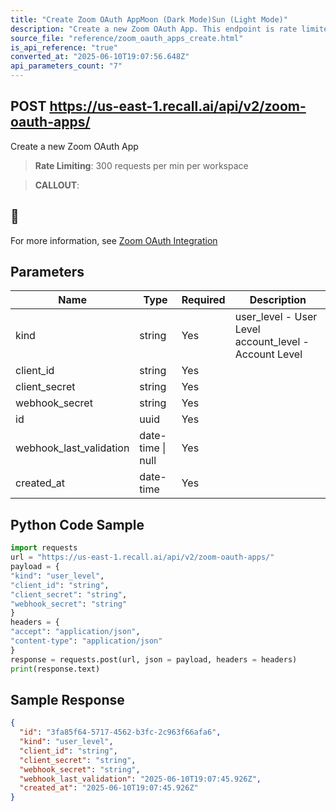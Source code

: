 ```yaml
---
title: "Create Zoom OAuth AppMoon (Dark Mode)Sun (Light Mode)"
description: "Create a new Zoom OAuth App. This endpoint is rate limited to: 300 requests per min per workspace"
source_file: "reference/zoom_oauth_apps_create.html"
is_api_reference: "true"
converted_at: "2025-06-10T19:07:56.648Z"
api_parameters_count: "7"
---
```

## POST https://us-east-1.recall.ai/api/v2/zoom-oauth-apps/

Create a new Zoom OAuth App

> **Rate Limiting**: 300 requests per min per workspace

> **CALLOUT**:

## 📘

For more information, see [Zoom OAuth Integration](/docs/zoom-oauth-integration.md)
## Parameters

| Name | Type | Required | Description |
| --- | --- | --- | --- |
| kind | string | Yes | user_level - User Level account_level - Account Level |
| client_id | string | Yes |  |
| client_secret | string | Yes |  |
| webhook_secret | string | Yes |  |
| id | uuid | Yes |  |
| webhook_last_validation | date-time \| null | Yes |  |
| created_at | date-time | Yes |  |

## Python Code Sample

```python
import requests
url = "https://us-east-1.recall.ai/api/v2/zoom-oauth-apps/"
payload = {
"kind": "user_level",
"client_id": "string",
"client_secret": "string",
"webhook_secret": "string"
}
headers = {
"accept": "application/json",
"content-type": "application/json"
}
response = requests.post(url, json = payload, headers = headers)
print(response.text)
```

## Sample Response

```json
{
  "id": "3fa85f64-5717-4562-b3fc-2c963f66afa6",
  "kind": "user_level",
  "client_id": "string",
  "client_secret": "string",
  "webhook_secret": "string",
  "webhook_last_validation": "2025-06-10T19:07:45.926Z",
  "created_at": "2025-06-10T19:07:45.926Z"
}
```
